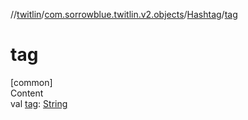 //[twitlin](../../index.md)/[com.sorrowblue.twitlin.v2.objects](../index.md)/[Hashtag](index.md)/[tag](tag.md)



# tag  
[common]  
Content  
val [tag](tag.md): [String](https://kotlinlang.org/api/latest/jvm/stdlib/kotlin/-string/index.html)  



